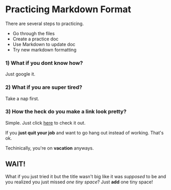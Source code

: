 # Practicing Markdown Format

There are several steps to practicing.
- Go through the files
- Create a practice doc
- Use Markdown to update doc
- Try new markdown formatting

### 1) What if you dont know how?
Just google it.

### 2) What if you are super tired?
Take a nap first.

### 3) How the heck do you make a link look pretty?
Simple.  Just click [here](Https://www.purple.com) to check it out. 

If you **just quit your job** and want to go hang out instead of working.  That's ok.

Techinically, you're on **vacation** anyways.

## WAIT!

What if you just tried it but the title wasn't big like it was *supposed* to be and you realized you just missed *one tiny space*?
Just **add** one tiny space!
